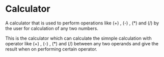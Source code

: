 # Calculator             
A calculator that is used to perform operations like (+) , (-) , (*) and (/) by the user for calculation of any two numbers.
                        
This is the calculator which can calculate the simnple calculation with operator like (+) , (-) , (*) and (/) between any
two operands and give the result when on performing certain operator.
